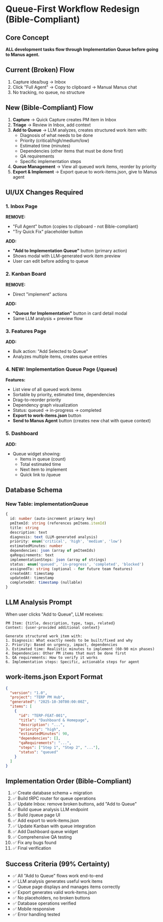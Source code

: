 # Queue-First Workflow Redesign (Bible-Compliant)

## Core Concept
**ALL development tasks flow through Implementation Queue before going to Manus agent.**

## Current (Broken) Flow
1. Capture idea/bug → Inbox
2. Click "Full Agent" → Copy to clipboard → Manual Manus chat
3. No tracking, no queue, no structure

## New (Bible-Compliant) Flow
1. **Capture** → Quick Capture creates PM item in Inbox
2. **Triage** → Review in Inbox, add context
3. **Add to Queue** → LLM analyzes, creates structured work item with:
   - Diagnosis of what needs to be done
   - Priority (critical/high/medium/low)
   - Estimated time (minutes)
   - Dependencies (other items that must be done first)
   - QA requirements
   - Specific implementation steps
4. **Queue Management** → View all queued work items, reorder by priority
5. **Export & Implement** → Export queue to work-items.json, give to Manus agent

## UI/UX Changes Required

### 1. Inbox Page
**REMOVE:**
- "Full Agent" button (copies to clipboard - not Bible-compliant)
- "Try Quick Fix" placeholder button

**ADD:**
- **"Add to Implementation Queue"** button (primary action)
- Shows modal with LLM-generated work item preview
- User can edit before adding to queue

### 2. Kanban Board
**REMOVE:**
- Direct "implement" actions

**ADD:**
- **"Queue for Implementation"** button in card detail modal
- Same LLM analysis + preview flow

### 3. Features Page
**ADD:**
- Bulk action: "Add Selected to Queue"
- Analyzes multiple items, creates queue entries

### 4. NEW: Implementation Queue Page (/queue)
**Features:**
- List view of all queued work items
- Sortable by priority, estimated time, dependencies
- Drag-to-reorder priority
- Dependency graph visualization
- Status: queued → in-progress → completed
- **Export to work-items.json** button
- **Send to Manus Agent** button (creates new chat with queue context)

### 5. Dashboard
**ADD:**
- Queue widget showing:
  - Items in queue (count)
  - Total estimated time
  - Next item to implement
  - Quick link to /queue

## Database Schema

### New Table: implementationQueue
```typescript
{
  id: number (auto-increment primary key)
  pmItemId: string (references pmItems.itemId)
  title: string
  description: text
  diagnosis: text (LLM-generated analysis)
  priority: enum('critical', 'high', 'medium', 'low')
  estimatedMinutes: number
  dependencies: json (array of pmItemIds)
  qaRequirements: text
  implementationSteps: json (array of strings)
  status: enum('queued', 'in-progress', 'completed', 'blocked')
  assignedTo: string (optional - for future team features)
  createdAt: timestamp
  updatedAt: timestamp
  completedAt: timestamp (nullable)
}
```

## LLM Analysis Prompt
When user clicks "Add to Queue", LLM receives:
```
PM Item: {title, description, type, tags, related}
Context: {user-provided additional context}

Generate structured work item with:
1. Diagnosis: What exactly needs to be built/fixed and why
2. Priority: Based on urgency, impact, dependencies
3. Estimated time: Realistic minutes to implement (60-90 min phases)
4. Dependencies: Other PM items that must be done first
5. QA requirements: How to verify it works
6. Implementation steps: Specific, actionable steps for agent
```

## work-items.json Export Format
```json
{
  "version": "1.0",
  "project": "TERP PM Hub",
  "generated": "2025-10-30T00:00:00Z",
  "items": [
    {
      "id": "TERP-FEAT-001",
      "title": "Dashboard & Homepage",
      "description": "...",
      "priority": "high",
      "estimatedMinutes": 90,
      "dependencies": [],
      "qaRequirements": "...",
      "steps": ["Step 1", "Step 2", "..."],
      "status": "queued"
    }
  ]
}
```

## Implementation Order (Bible-Compliant)
1. ✅ Create database schema + migration
2. ✅ Build tRPC router for queue operations
3. ✅ Update Inbox: remove broken buttons, add "Add to Queue"
4. ✅ Build queue analysis LLM endpoint
5. ✅ Build /queue page UI
6. ✅ Add export to work-items.json
7. ✅ Update Kanban with queue integration
8. ✅ Add Dashboard queue widget
9. ✅ Comprehensive QA testing
10. ✅ Fix any bugs found
11. ✅ Final verification

## Success Criteria (99% Certainty)
- ✅ All "Add to Queue" flows work end-to-end
- ✅ LLM analysis generates useful work items
- ✅ Queue page displays and manages items correctly
- ✅ Export generates valid work-items.json
- ✅ No placeholders, no broken buttons
- ✅ Database operations verified
- ✅ Mobile responsive
- ✅ Error handling tested
